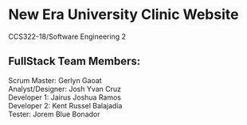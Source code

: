 # New Era University Clinic Website  
CCS322-18/Software Engineering 2  
## FullStack Team Members: 
Scrum Master: Gerlyn Gaoat  
Analyst/Designer: Josh Yvan Cruz  
Developer 1: Jairus Joshua Ramos  
Developer 2: Kent Russel Balajadia  
Tester: Jorem Blue Bonador  

